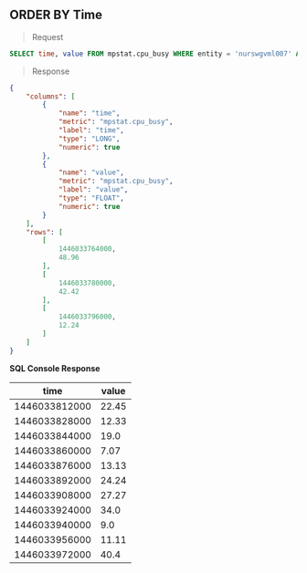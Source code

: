 ## ORDER BY Time

> Request

```sql
SELECT time, value FROM mpstat.cpu_busy WHERE entity = 'nurswgvml007' AND time between now - 1 * hour and now ORDER BY time
```

> Response

```json
{
    "columns": [
        {
            "name": "time",
            "metric": "mpstat.cpu_busy",
            "label": "time",
            "type": "LONG",
            "numeric": true
        },
        {
            "name": "value",
            "metric": "mpstat.cpu_busy",
            "label": "value",
            "type": "FLOAT",
            "numeric": true
        }
    ],
    "rows": [
        [
            1446033764000,
            48.96
        ],
        [
            1446033780000,
            42.42
        ],
        [
            1446033796000,
            12.24
        ]
    ]
}
```

**SQL Console Response**

| time          | value | 
|---------------|-------| 
| 1446033812000 | 22.45 | 
| 1446033828000 | 12.33 | 
| 1446033844000 | 19.0  | 
| 1446033860000 | 7.07  | 
| 1446033876000 | 13.13 | 
| 1446033892000 | 24.24 | 
| 1446033908000 | 27.27 | 
| 1446033924000 | 34.0  | 
| 1446033940000 | 9.0   | 
| 1446033956000 | 11.11 | 
| 1446033972000 | 40.4  | 
